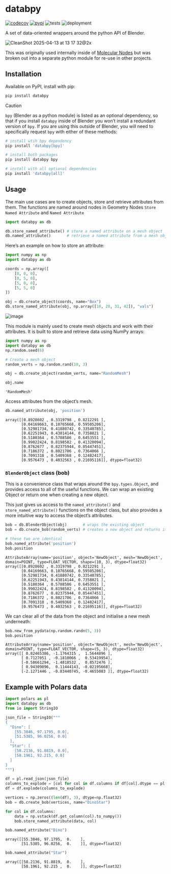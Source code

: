 # databpy


[![codecov](https://codecov.io/gh/BradyAJohnston/databpy/graph/badge.svg?token=KFuu67hzAz)](https://codecov.io/gh/BradyAJohnston/databpy)
[![pypi](https://img.shields.io/pypi/v/databpy.png)](https://pypi.org/project/databpy/)
![tests](https://github.com/bradyajohnston/databpy/actions/workflows/tests.yml/badge.svg)
![deployment](https://github.com/bradyajohnston/databpy/actions/workflows/ci-cd.yml/badge.svg)

A set of data-oriented wrappers around the python API of Blender.

![CleanShot 2025-04-13 at 13 17
32@2x](https://github.com/user-attachments/assets/bceb48e3-ba56-4893-be5f-5a5c2e71b19f.png)

This was originally used internally inside of [Molecular
Nodes](https://github.com/BradyAJohnston/MolecularNodes) but was broken
out into a separate python module for re-use in other projects.

## Installation

Available on PyPI, install with pip:

``` bash
pip install databpy
```

> [!CAUTION]
>
> `bpy` (Blender as a python module) is listed as an optional
> dependency, so that if you install `databpy` inside of Blender you
> won’t install a redundant version of `bpy`. If you are using this
> outside of Blender, you will need to specifically request `bpy` with
> either of these methods:
>
> ``` bash
> # install wtih bpy dependency
> pip install 'databpy[bpy]'
>
> # install both packages
> pip install databpy bpy
>
> # install with all optional dependencies
> pip install 'databpy[all]'
> ```

## Usage

The main use cases are to create objects, store and retrieve attributes
from them. The functions are named around nodes in Geometry Nodes
`Store Named Attribute` and `Named Attribute`

``` python
import databpy as db

db.store_named_attribute() # store a named attribute on a mesh object
db.named_attribute()       # retrieve a named attribute from a mesh object
```

Here’s an example on how to store an attribute:

``` python
import numpy as np
import databpy as db

coords = np.array([
    [0, 0, 0],
    [0, 5, 0],
    [5, 0, 0],
    [5, 5, 0]
])

obj = db.create_object(coords, name="Box")
db.store_named_attribute(obj, np.array([10, 20, 31, 42]), "vals")
```

![image](https://github.com/user-attachments/assets/2af6046a-8d73-4881-af63-8ed175fe2136.png)

This module is mainly used to create mesh objects and work with their
attributes. It is built to store and retrieve data using NumPy arrays:

``` python
import numpy as np
import databpy as db
np.random.seed(6)

# Create a mesh object
random_verts = np.random.rand(10, 3)

obj = db.create_object(random_verts, name="RandomMesh")

obj.name
```

    'RandomMesh'

Access attributes from the object’s mesh.

``` python
db.named_attribute(obj, 'position')
```

    array([[0.8928602 , 0.3319798 , 0.8212291 ],
           [0.04169663, 0.10765668, 0.59505206],
           [0.52981734, 0.41880742, 0.33540785],
           [0.62251943, 0.43814144, 0.7358821 ],
           [0.5180364 , 0.5788586 , 0.6453551 ],
           [0.99022424, 0.8198582 , 0.41320094],
           [0.8762677 , 0.82375944, 0.05447451],
           [0.7186372 , 0.8021706 , 0.7364066 ],
           [0.7091318 , 0.5409368 , 0.12482417],
           [0.9576473 , 0.4032563 , 0.21695116]], dtype=float32)

### `BlenderObject` class (bob)

This is a convenience class that wraps around the `bpy.types.Object`,
and provides access to all of the useful functions. We can wrap an
existing Object or return one when creating a new object.

This just gives us access to the `named_attribute()` and
`store_named_attribute()` functions on the object class, but also
provides a more intuitive way to access the object’s attributes.

``` python
bob = db.BlenderObject(obj)       # wraps the existing object 
bob = db.create_bob(random_verts) # creates a new object and returns it already wrapped

# these two are identical
bob.named_attribute('position')
bob.position
```

    AttributeArray(name='position', object='NewObject', mesh='NewObject', domain=POINT, type=FLOAT_VECTOR, shape=(10, 3), dtype=float32)
    array([[0.8928602 , 0.3319798 , 0.8212291 ],
           [0.04169663, 0.10765668, 0.59505206],
           [0.52981734, 0.41880742, 0.33540785],
           [0.62251943, 0.43814144, 0.7358821 ],
           [0.5180364 , 0.5788586 , 0.6453551 ],
           [0.99022424, 0.8198582 , 0.41320094],
           [0.8762677 , 0.82375944, 0.05447451],
           [0.7186372 , 0.8021706 , 0.7364066 ],
           [0.7091318 , 0.5409368 , 0.12482417],
           [0.9576473 , 0.4032563 , 0.21695116]], dtype=float32)

We can clear all of the data from the object and initialise a new mesh
underneath:

``` python
bob.new_from_pydata(np.random.randn(5, 3))
bob.position
```

    AttributeArray(name='position', object='NewObject', mesh='NewObject', domain=POINT, type=FLOAT_VECTOR, shape=(5, 3), dtype=float32)
    array([[ 0.82465386, -1.1764315 ,  1.5644896 ],
           [ 0.7127051 , -0.1810066 ,  0.53419954],
           [-0.58661294, -1.4818532 ,  0.8572476 ],
           [ 0.94309896,  0.11444143, -0.02195668],
           [-2.1271446 , -0.83440745, -0.4655083 ]], dtype=float32)

## Example with Polars data

``` python
import polars as pl
import databpy as db
from io import StringIO

json_file = StringIO("""
{
  "Dino": [
    [55.3846, 97.1795, 0.0],
    [51.5385, 96.0256, 0.0]
  ],
  "Star": [
    [58.2136, 91.8819, 0.0],
    [58.1961, 92.215, 0.0]
  ]
}
""")

df = pl.read_json(json_file)
columns_to_explode = [col for col in df.columns if df[col].dtype == pl.List(pl.List)]
df = df.explode(columns_to_explode)

vertices = np.zeros((len(df), 3), dtype=np.float32)
bob = db.create_bob(vertices, name="DinoStar")

for col in df.columns:
    data = np.vstack(df.get_column(col).to_numpy())
    bob.store_named_attribute(data, col)

bob.named_attribute("Dino")
```

    array([[55.3846, 97.1795,  0.    ],
           [51.5385, 96.0256,  0.    ]], dtype=float32)

``` python
bob.named_attribute("Star")
```

    array([[58.2136, 91.8819,  0.    ],
           [58.1961, 92.215 ,  0.    ]], dtype=float32)

